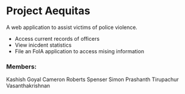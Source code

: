 # Project Aequitas
A web application to assist victims of police violence.
* Access current records of officers
* View inicdent statistics
* File an FoIA application to access mising information

### Members:
Kashish Goyal
Cameron Roberts
Spenser Simon
Prashanth Tirupachur Vasanthakrishnan
